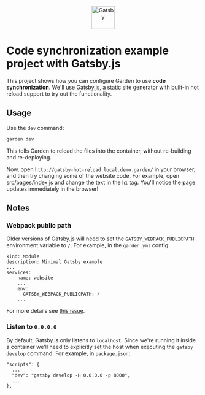 <p align="center">
  <a href="https://next.gatsbyjs.org">
    <img alt="Gatsby" src="https://www.gatsbyjs.org/monogram.svg" width="60" />
  </a>
</p>

# Code synchronization example project with Gatsby.js

This project shows how you can configure Garden to use **code synchronization**. We'll use [Gatsby.js](https://www.gatsbyjs.org/), a static site generator with built-in hot reload support to try out the functionality.

## Usage

Use the `dev` command:

```sh
garden dev
```

This tells Garden to reload the files into the container, without re-building and re-deploying.

Now, open `http://gatsby-hot-reload.local.demo.garden/` in your browser, and then try changing some of the website code. For example, open [src/pages/index.js](src/pages/index.js) and change the text in the `h1` tag. You'll notice the page updates immediately in the browser!

## Notes

### Webpack public path

Older versions of Gatsby.js will need to set the `GATSBY_WEBPACK_PUBLICPATH` environment variable to `/`. For example, in the `garden.yml` config:
```
kind: Module
description: Minimal Gatsby example
...
services:
  - name: website
    ...
    env:
      GATSBY_WEBPACK_PUBLICPATH: /
    ...
```
For more details see [this issue](https://github.com/gatsbyjs/gatsby/issues/8348).

### Listen to `0.0.0.0`

By default, Gatsby.js only listens to `localhost`. Since we're running it inside a container we'll need to explicitly set the host when executing the `gatsby develop` command. For example, in `package.json`:
```
"scripts": {
  ...
  "dev": "gatsby develop -H 0.0.0.0 -p 8000",
  ...
},
```
